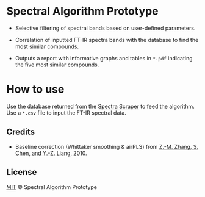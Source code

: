 # Spectral Algorithm Prototype

* Selective filtering of spectral bands based on user-defined parameters.

* Correlation of inputted FT-IR spectra bands with the database to find the most similar compounds.

* Outputs a report with informative graphs and tables in `*.pdf` indicating the five most similar compounds.

# How to use

Use the database returned from the [Spectra Scraper](https://github.com/jgmotta98/spectra-scraper) to feed the algorithm. Use a `*.csv` file to input the FT-IR spectral data.

## Credits

- Baseline correction (Whittaker smoothing & airPLS) from [Z.-M. Zhang, S. Chen, and Y.-Z. Liang, 2010](https://doi.org/10.1039/B922045C).

## License

[MIT](./LICENSE) © Spectral Algorithm Prototype